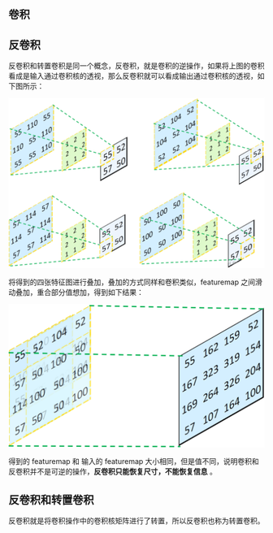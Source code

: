 ## 卷积



## 反卷积

反卷积和转置卷积是同一个概念，反卷积，就是卷积的逆操作，如果将上图的卷积看成是输入通过卷积核的透视，那么反卷积就可以看成输出通过卷积核的透视，如下图所示：

![deconv | 500](additions/deconv-1.png)

将得到的四张特征图进行叠加，叠加的方式同样和卷积类似，featuremap 之间滑动叠加，重合部分值想加，得到如下结果：

![deconv-2 | 500](additions/deconv-2.png)

得到的 featuremap 和 输入的 featuremap 大小相同，但是值不同，说明卷积和反卷积并不是可逆的操作，**反卷积只能恢复尺寸，不能恢复信息** 。

## 反卷积和转置卷积

反卷积就是将卷积操作中的卷积核矩阵进行了转置，所以反卷积也称为转置卷积。

